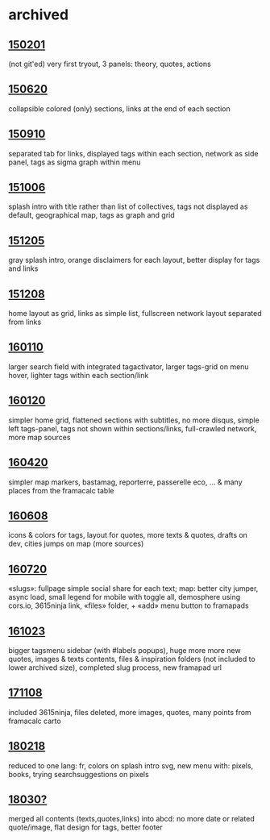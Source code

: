 # archived
## [150201](http://manifestes.github.io/archived/150201)
(not git'ed) very first tryout, 3 panels: theory, quotes, actions

## [150620](http://manifestes.github.io/archived/150620)
collapsible colored (only) sections, links at the end of each section

## [150910](http://manifestes.github.io/archived/150910)
separated tab for links, displayed tags within each section, network as side panel, tags as sigma graph within menu

## [151006](http://manifestes.github.io/archived/151006)
splash intro with title rather than list of collectives, tags not displayed as default, geographical map, tags as graph and grid

## [151205](http://manifestes.github.io/archived/151205)
gray splash intro, orange disclaimers for each layout, better display for tags and links

## [151208](http://manifestes.github.io/archived/151208)
home layout as grid, links as simple list, fullscreen network layout separated from links

## [160110](http://manifestes.github.io/archived/160110)
larger search field with integrated tagactivator, larger tags-grid on menu hover, lighter tags within each section/link

## [160120](http://manifestes.github.io/archived/160120)
simpler home grid, flattened sections with subtitles, no more disqus, simple left tags-panel, tags not shown within sections/links, full-crawled network, more map sources

## [160420](http://manifestes.github.io/archived/160420)
simpler map markers, bastamag, reporterre, passerelle eco, ... & many places from the framacalc table

## [160608](http://manifestes.github.io/archived/160608)
icons & colors for tags, layout for quotes, more texts & quotes, drafts on dev, cities jumps on map (more sources)

## [160720](http://manifestes.github.io/archived/160720)
«slugs»: fullpage simple social share for each text; map: better city jumper, async load, small legend for mobile with toggle all, demosphere using cors.io, 3615ninja link, «files» folder, + «add» menu button to framapads

## [161023](http://manifestes.github.io/archived/161023)
bigger tagsmenu sidebar (with #labels popups), huge more more new quotes, images & texts contents, files & inspiration folders (not included to lower archived size), completed slug process, new framapad url

## [171108](http://manifestes.github.io/archived/171108)
included 3615ninja, files deleted, more images, quotes, many points from framacalc carto

## [180218](http://manifestes.github.io/archived/180218)
reduced to one lang: fr, colors on splash intro svg, new menu with: pixels, books, trying searchsuggestions on pixels

## [18030?](http://manifestes.github.io/archived/18030?)
merged all contents (texts,quotes,links) into abcd: no more date or related quote/image, flat design for tags, better footer

